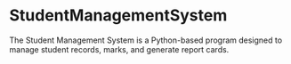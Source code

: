 # StudentManagementSystem
The Student Management System is a Python-based program designed to manage student records, marks, and generate report cards.

